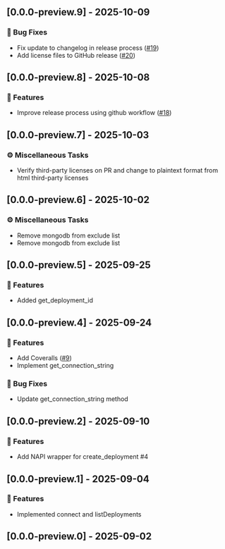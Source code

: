 ## [0.0.0-preview.9] - 2025-10-09

### 🐛 Bug Fixes

- Fix update to changelog in release process ([#19](https://github.com/mongodb-js/atlas-local-lib-js/pull/19))
- Add license files to GitHub release ([#20](https://github.com/mongodb-js/atlas-local-lib-js/pull/20))
## [0.0.0-preview.8] - 2025-10-08

### 🚀 Features

- Improve release process using github workflow ([#18](https://github.com/mongodb-js/atlas-local-lib-js/pull/18))
## [0.0.0-preview.7] - 2025-10-03

### ⚙️ Miscellaneous Tasks

- Verify third-party licenses on PR and change to plaintext format from html third-party licenses
## [0.0.0-preview.6] - 2025-10-02

### ⚙️ Miscellaneous Tasks

- Remove mongodb from exclude list
- Remove mongodb from exclude list
## [0.0.0-preview.5] - 2025-09-25

### 🚀 Features

- Added get_deployment_id
## [0.0.0-preview.4] - 2025-09-24

### 🚀 Features

- Add Coveralls ([#9](https://github.com/mongodb-js/atlas-local-lib-js/pull/9))
- Implement get_connection_string

### 🐛 Bug Fixes

- Update get_connection_string method
## [0.0.0-preview.2] - 2025-09-10

### 🚀 Features

- Add NAPI wrapper for create_deployment #4
## [0.0.0-preview.1] - 2025-09-04

### 🚀 Features

- Implemented connect and listDeployments
## [0.0.0-preview.0] - 2025-09-02
